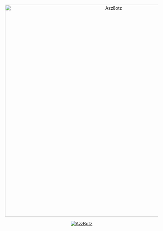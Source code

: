 <p align="center">
<img src="https://media.tenor.com/images/e15cb1453a09e25bab41116d930329bf/tenor.gif" alt="AzzBotz" width="700"/>

<p align="center">
    <a href="http://Wa.me/62859194145686">
        <img
            src="https://readme-typing-svg.herokuapp.com?size=20&width=750&lines=Jangan+Pernah+Semangat+Dan+Tetap+Putus+Asa+By+Al+Affandi+🔥"
            alt="AzzBotz"
        />
    </a>
</p>
